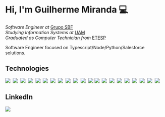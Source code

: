 
# Hi, I'm Guilherme Miranda :computer:
*Software Engineer at* [Grupo SBF](https://ri.gruposbf.com.br/)<br>
*Studying Information Systems at* [UAM](https://portal.anhembi.br/)<br>
*Graduated as Computer Technician from* [ETESP](http://www.etesaopaulo.com.br/)

Software Engineer focused on Typescript/Node/Python/Salesforce solutions.

## Technologies
<p align="left">
  <img src="https://img.icons8.com/color/40/000000/salesforce.png"/>&nbsp;
  <img src="https://img.icons8.com/color/40/000000/java-coffee-cup-logo.png"/>&nbsp;
  <img src="https://img.icons8.com/color/40/000000/python.png"/>&nbsp;
  <img src="https://img.icons8.com/offices/40/000000/php-logo.png"/>&nbsp;
  <img src="https://user-images.githubusercontent.com/15850886/95502275-f8869c00-097f-11eb-9829-d345ec57e52d.png"/>&nbsp;
  <img src="https://img.icons8.com/color/40/000000/html-5.png"/>&nbsp;
  <img src="https://img.icons8.com/color/40/000000/css3.png"/>&nbsp;
  <img src="https://img.icons8.com/color/40/000000/javascript.png"/>&nbsp;
  <img src="https://img.icons8.com/color/40/000000/wordpress.png"/>&nbsp;
  <img src="https://img.icons8.com/color/40/000000/npm.png"/>&nbsp;
  <img src="https://user-images.githubusercontent.com/15850886/95500880-e4419f80-097d-11eb-9b4f-05ab0d891b4f.png">&nbsp;
  <img src="https://img.icons8.com/color/40/000000/sass.png"/>
  <img src="https://img.icons8.com/color/40/000000/amazon-web-services.png"/>&nbsp;
  <img src="https://img.icons8.com/color/40/000000/docker.png"/>&nbsp;
  <img src="https://img.icons8.com/color/40/null/kubernetes.png"/>&nbsp;
  <img src="https://img.icons8.com/color/48/null/typescript.png"/>&nbsp;
  <img src="https://img.icons8.com/color/48/null/nodejs.png"/>&nbsp;
  <img src="https://img.icons8.com/color/48/null/google-cloud.png"/>&nbsp;
  <img src="https://img.icons8.com/fluency/48/null/grafana.png"/>&nbsp;
  <img src="https://img.icons8.com/color/48/null/kibana.png"/>&nbsp;
  <img src="https://user-images.githubusercontent.com/15850886/204028009-3e895fca-8c4b-474d-ba73-732db753b545.png"/>&nbsp;
</p>

## LinkedIn

<a href="https://www.linkedin.com/in/guilherme-m-786581101/"><img src="https://img.icons8.com/fluent/40/000000/linkedin.png"/></a>
